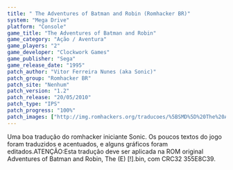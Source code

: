 ```yaml
---
title: " The Adventures of Batman and Robin (Romhacker BR)"
system: "Mega Drive"
platform: "Console"
game_title: "The Adventures of Batman and Robin"
game_category: "Ação / Aventura"
game_players: "2"
game_developer: "Clockwork Games"
game_publisher: "Sega"
game_release_date: "1995"
patch_author: "Vitor Ferreira Nunes (aka Sonic)"
patch_group: "Romhacker BR"
patch_site: "Nenhum"
patch_version: "1.2"
patch_release: "20/05/2010"
patch_type: "IPS"
patch_progress: "100%"
patch_images: ["http://img.romhackers.org/traducoes/%5BSMD%5D%20The%20Adventures%20of%20Batman%20and%20Robin%20-%20Romhacker%20BR%20-%201.png","http://img.romhackers.org/traducoes/%5BSMD%5D%20The%20Adventures%20of%20Batman%20and%20Robin%20-%20Romhacker%20BR%20-%202.png","http://img.romhackers.org/traducoes/%5BSMD%5D%20The%20Adventures%20of%20Batman%20and%20Robin%20-%20Romhacker%20BR%20-%203.png"]
---
```

Uma boa tradução do romhacker iniciante Sonic. Os poucos textos do jogo foram traduzidos e acentuados, e alguns gráficos foram editados.ATENÇÃO:Esta tradução deve ser aplicada na ROM original Adventures of Batman and Robin, The (E) [!].bin, com CRC32 355E8C39.